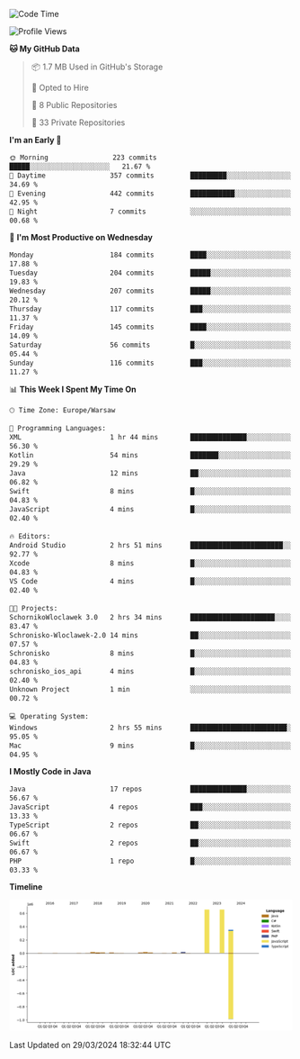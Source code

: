 <!--START_SECTION:waka-->
![Code Time](http://img.shields.io/badge/Code%20Time-179%20hrs%2018%20mins-blue)

![Profile Views](http://img.shields.io/badge/Profile%20Views-0-blue)

**🐱 My GitHub Data** 

> 📦 1.7 MB Used in GitHub's Storage 
 > 
> 💼 Opted to Hire
 > 
> 📜 8 Public Repositories 
 > 
> 🔑 33 Private Repositories 
 > 
**I'm an Early 🐤** 

```text
🌞 Morning                223 commits         █████░░░░░░░░░░░░░░░░░░░░   21.67 % 
🌆 Daytime                357 commits         █████████░░░░░░░░░░░░░░░░   34.69 % 
🌃 Evening                442 commits         ███████████░░░░░░░░░░░░░░   42.95 % 
🌙 Night                  7 commits           ░░░░░░░░░░░░░░░░░░░░░░░░░   00.68 % 
```
📅 **I'm Most Productive on Wednesday** 

```text
Monday                   184 commits         ████░░░░░░░░░░░░░░░░░░░░░   17.88 % 
Tuesday                  204 commits         █████░░░░░░░░░░░░░░░░░░░░   19.83 % 
Wednesday                207 commits         █████░░░░░░░░░░░░░░░░░░░░   20.12 % 
Thursday                 117 commits         ███░░░░░░░░░░░░░░░░░░░░░░   11.37 % 
Friday                   145 commits         ████░░░░░░░░░░░░░░░░░░░░░   14.09 % 
Saturday                 56 commits          █░░░░░░░░░░░░░░░░░░░░░░░░   05.44 % 
Sunday                   116 commits         ███░░░░░░░░░░░░░░░░░░░░░░   11.27 % 
```


📊 **This Week I Spent My Time On** 

```text
🕑︎ Time Zone: Europe/Warsaw

💬 Programming Languages: 
XML                      1 hr 44 mins        ██████████████░░░░░░░░░░░   56.30 % 
Kotlin                   54 mins             ███████░░░░░░░░░░░░░░░░░░   29.29 % 
Java                     12 mins             ██░░░░░░░░░░░░░░░░░░░░░░░   06.82 % 
Swift                    8 mins              █░░░░░░░░░░░░░░░░░░░░░░░░   04.83 % 
JavaScript               4 mins              █░░░░░░░░░░░░░░░░░░░░░░░░   02.40 % 

🔥 Editors: 
Android Studio           2 hrs 51 mins       ███████████████████████░░   92.77 % 
Xcode                    8 mins              █░░░░░░░░░░░░░░░░░░░░░░░░   04.83 % 
VS Code                  4 mins              █░░░░░░░░░░░░░░░░░░░░░░░░   02.40 % 

🐱‍💻 Projects: 
SchornikoWloclawek 3.0   2 hrs 34 mins       █████████████████████░░░░   83.47 % 
Schronisko-Wloclawek-2.0 14 mins             ██░░░░░░░░░░░░░░░░░░░░░░░   07.57 % 
Schronisko               8 mins              █░░░░░░░░░░░░░░░░░░░░░░░░   04.83 % 
schronisko_ios_api       4 mins              █░░░░░░░░░░░░░░░░░░░░░░░░   02.40 % 
Unknown Project          1 min               ░░░░░░░░░░░░░░░░░░░░░░░░░   00.72 % 

💻 Operating System: 
Windows                  2 hrs 55 mins       ████████████████████████░   95.05 % 
Mac                      9 mins              █░░░░░░░░░░░░░░░░░░░░░░░░   04.95 % 
```

**I Mostly Code in Java** 

```text
Java                     17 repos            ██████████████░░░░░░░░░░░   56.67 % 
JavaScript               4 repos             ███░░░░░░░░░░░░░░░░░░░░░░   13.33 % 
TypeScript               2 repos             ██░░░░░░░░░░░░░░░░░░░░░░░   06.67 % 
Swift                    2 repos             ██░░░░░░░░░░░░░░░░░░░░░░░   06.67 % 
PHP                      1 repo              █░░░░░░░░░░░░░░░░░░░░░░░░   03.33 % 
```



**Timeline**

![Lines of Code chart](https://raw.githubusercontent.com/KuaQ/KuaQ/main/assets/bar_graph.png)


 Last Updated on 29/03/2024 18:32:44 UTC
<!--END_SECTION:waka-->

